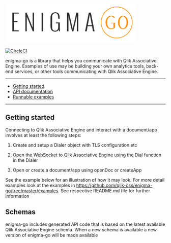 ![](enigma-go.png)

[![CircleCI](https://circleci.com/gh/qlik-oss/enigma-go.svg?style=svg)](https://circleci.com/gh/qlik-oss/enigma-go)

enigma-go is a library that helps you communicate with Qlik Associative Engine.
Examples of use may be building your own analytics tools, back-end services, or other tools communicating with Qlik Associative Engine.

---

- [Getting started](#getting-started)
- [API documentation](https://godoc.org/github.com/qlik-oss/enigma-go)
- [Runnable examples](./examples/README.md)

---

## Getting started

Connecting to Qlik Associative Engine and interact with a document/app involves at least the following steps:

1. Create and setup a Dialer object with TLS configuration etc

2. Open the WebSocket to Qlik Associative Engine using the Dial function in the Dialer

3. Open or create a document/app using openDoc or createApp

See the example below for an illustration of how it may look. For more detail examples look at
the examples in https://github.com/qlik-oss/enigma-go/tree/master/examples. See respective README.md file for further information

## Schemas

enigma-go includes generated API code that is based on the latest available Qlik Associative Engine schema.
When a new schema is available a new version of enigma-go will be made available
